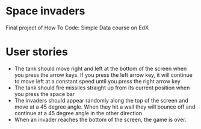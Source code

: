 # Space invaders

Final project of How To Code: Simple Data course on EdX

# User stories
- The tank should move right and left at the bottom of the screen when you press the arrow keys. If you press the left arrow key, it will continue to move left at a constant speed until you press the right arrow key
- The tank should fire missiles straight up from its current position when you press the space bar
- The invaders should appear randomly along the top of the screen and move at a 45 degree angle. When they hit a wall they will bounce off and continue at a 45 degree angle in the other direction
- When an invader reaches the bottom of the screen, the game is over.
